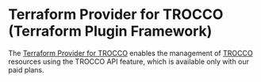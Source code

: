 # Terraform Provider for TROCCO (Terraform Plugin Framework)

The [Terraform Provider for TROCCO](https://registry.terraform.io/providers/trocco-io/trocco/latest) enables the management of [TROCCO](https://trocco.io/lp/index.html) resources using the TROCCO API feature, which is available only with our paid plans.
